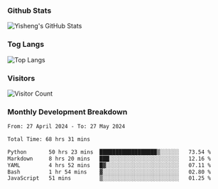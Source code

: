 ### Github Stats
![Yisheng's GitHub Stats](https://github-readme-stats-9qabuvhk1-gongyisheng.vercel.app/api?username=gongyisheng&count_private=true&show_icons=true)
### Tog Langs
![Top Langs](https://github-readme-stats-9qabuvhk1-gongyisheng.vercel.app/api/top-langs/?username=gongyisheng&layout=compact)
### Visitors
![Visitor Count](https://profile-counter.glitch.me/gongyisheng/count.svg)
### Monthly Development Breakdown
<!--START_SECTION:waka-->

```txt
From: 27 April 2024 - To: 27 May 2024

Total Time: 68 hrs 31 mins

Python       50 hrs 23 mins  ██████████████████▒░░░░░░   73.54 %
Markdown     8 hrs 20 mins   ███░░░░░░░░░░░░░░░░░░░░░░   12.16 %
YAML         4 hrs 52 mins   █▓░░░░░░░░░░░░░░░░░░░░░░░   07.11 %
Bash         1 hr 54 mins    ▓░░░░░░░░░░░░░░░░░░░░░░░░   02.80 %
JavaScript   51 mins         ▒░░░░░░░░░░░░░░░░░░░░░░░░   01.25 %
```

<!--END_SECTION:waka-->
